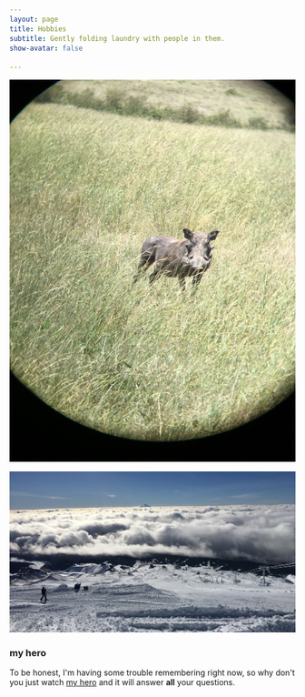 ```yaml
---
layout: page
title: Hobbies
subtitle: Gently folding laundry with people in them.
show-avatar: false

---
```

![pumba](assets/img/warthog.JPG)

![mt](assets/img/mthood2.JPG)

### my hero

To be honest, I'm having some trouble remembering right now, so why don't you just watch [my hero](https://www.instagram.com/dangerusswilson/) and it will answer **all** your questions.
